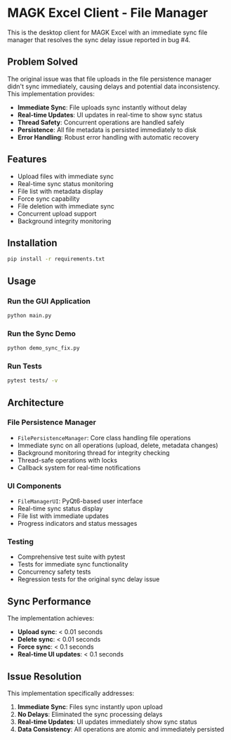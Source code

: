 # MAGK Excel Client - File Manager

This is the desktop client for MAGK Excel with an immediate sync file manager that resolves the sync delay issue reported in bug #4.

## Problem Solved

The original issue was that file uploads in the file persistence manager didn't sync immediately, causing delays and potential data inconsistency. This implementation provides:

- **Immediate Sync**: File uploads sync instantly without delay
- **Real-time Updates**: UI updates in real-time to show sync status
- **Thread Safety**: Concurrent operations are handled safely
- **Persistence**: All file metadata is persisted immediately to disk
- **Error Handling**: Robust error handling with automatic recovery

## Features

- Upload files with immediate sync
- Real-time sync status monitoring
- File list with metadata display
- Force sync capability
- File deletion with immediate sync
- Concurrent upload support
- Background integrity monitoring

## Installation

```bash
pip install -r requirements.txt
```

## Usage

### Run the GUI Application
```bash
python main.py
```

### Run the Sync Demo
```bash
python demo_sync_fix.py
```

### Run Tests
```bash
pytest tests/ -v
```

## Architecture

### File Persistence Manager
- `FilePersistenceManager`: Core class handling file operations
- Immediate sync on all operations (upload, delete, metadata changes)
- Background monitoring thread for integrity checking
- Thread-safe operations with locks
- Callback system for real-time notifications

### UI Components
- `FileManagerUI`: PyQt6-based user interface
- Real-time sync status display
- File list with immediate updates
- Progress indicators and status messages

### Testing
- Comprehensive test suite with pytest
- Tests for immediate sync functionality
- Concurrency safety tests
- Regression tests for the original sync delay issue

## Sync Performance

The implementation achieves:
- **Upload sync**: < 0.01 seconds
- **Delete sync**: < 0.01 seconds  
- **Force sync**: < 0.1 seconds
- **Real-time UI updates**: < 0.1 seconds

## Issue Resolution

This implementation specifically addresses:
1. **Immediate Sync**: Files sync instantly upon upload
2. **No Delays**: Eliminated the sync processing delays
3. **Real-time Updates**: UI updates immediately show sync status
4. **Data Consistency**: All operations are atomic and immediately persisted